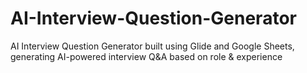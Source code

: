 # AI-Interview-Question-Generator
AI Interview Question Generator built using Glide and Google Sheets, generating AI-powered interview Q&amp;A based on role &amp; experience
